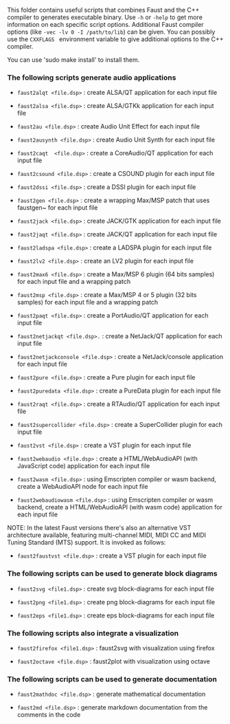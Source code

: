 

This folder contains useful scripts that combines Faust and the C++ compiler to generates executable binary. Use `-h` or  `-help` to get more information on each specific script options. Additional  Faust compiler options (like `-vec -lv 0 -I /path/to/lib`) can be given. You can possibly use the  `CXXFLAGS ` environment variable to give additional options to the C++ compiler.

You can use 'sudo make install' to install them. 

###  The following scripts generate audio applications

* `faust2alqt <file.dsp>` : create ALSA/QT application for each input file

* `faust2alsa <file.dsp>` : create ALSA/GTKk application for each input file

* `faust2au <file.dsp>` : create Audio Unit Effect for each input file

* `faust2ausynth <file.dsp>` : create Audio Unit Synth for each input file

* `faust2caqt  <file.dsp>` : create a CoreAudio/QT application for each input file

* `faust2csound <file.dsp>` : create a CSOUND plugin for each input file

* `faust2dssi <file.dsp>` : create a DSSI plugin for each input file

* `faust2gen <file.dsp>` : create a wrapping Max/MSP patch that uses faustgen~ for each input file

* `faust2jack <file.dsp>` : create JACK/GTK application for each input file

* `faust2jaqt <file.dsp>` : create JACK/QT application for each input file

* `faust2ladspa <file.dsp>` : create a LADSPA plugin for each input file

* `faust2lv2 <file.dsp>` : create an LV2 plugin for each input file

* `faust2max6 <file.dsp>` : create a Max/MSP 6 plugin (64 bits samples) for each input file and a wrapping patch

* `faust2msp <file.dsp>` : create a Max/MSP 4 or 5 plugin (32 bits samples) for each input file and a wrapping patch

* `faust2paqt <file.dsp>` : create a PortAudio/QT application for each input file

* `faust2netjackqt <file.dsp>.` : create a NetJack/QT application for each input file

* `faust2netjackconsole <file.dsp>` : create a NetJack/console application for each input file

* `faust2pure <file.dsp>` : create a Pure plugin for each input file

* `faust2puredata <file.dsp>` : create a PureData plugin for each input file

* `faust2raqt <file.dsp>` : create a RTAudio/QT application for each input file

* `faust2supercollider <file.dsp>` : create a SuperCollider plugin for each input file

* `faust2vst <file.dsp>` : create a VST plugin for each input file

* `faust2webaudio <file.dsp>` : create a HTML/WebAudioAPI (with JavaScript code) application for each input file
  
* `faust2wasm <file.dsp>` : using Emscripten compiler or wasm backend, create a WebAudioAPI node for each input file

* `faust2webaudiowasm <file.dsp>` : using Emscripten compiler or wasm backend, create a HTML/WebAudioAPI (with wasm code) application for each input file


NOTE: In the latest Faust versions there's also an alternative VST architecture available, featuring multi-channel MIDI, MIDI CC and MIDI Tuning Standard (MTS) support. It is invoked as follows:

* `faust2faustvst <file.dsp>` : create a VST plugin for each input file


### The following scripts can be used to generate block diagrams

* `faust2svg <file1.dsp>` : create svg block-diagrams for each input file

* `faust2png <file1.dsp>` : create png block-diagrams for each input file

* `faust2eps <file1.dsp>` : create eps block-diagrams for each input file


### The following scripts also integrate a visualization

* `faust2firefox <file1.dsp>` : faust2svg with visualization using firefox

* `faust2octave <file.dsp>` : faust2plot with visualization using octave   


### The following scripts can be used to generate documentation

* `faust2mathdoc <file.dsp>` : generate mathematical documentation 

* `faust2md <file.dsp>` : generate markdown documentation from the comments in the code
